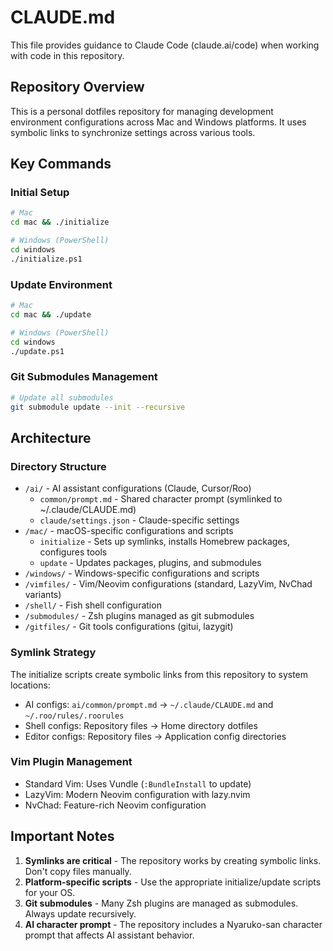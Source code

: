 # CLAUDE.md

This file provides guidance to Claude Code (claude.ai/code) when working with code in this repository.

## Repository Overview

This is a personal dotfiles repository for managing development environment configurations across Mac and Windows platforms. It uses symbolic links to synchronize settings across various tools.

## Key Commands

### Initial Setup
```bash
# Mac
cd mac && ./initialize

# Windows (PowerShell)
cd windows
./initialize.ps1
```

### Update Environment
```bash
# Mac
cd mac && ./update

# Windows (PowerShell)
cd windows
./update.ps1
```

### Git Submodules Management
```bash
# Update all submodules
git submodule update --init --recursive
```

## Architecture

### Directory Structure
- `/ai/` - AI assistant configurations (Claude, Cursor/Roo)
  - `common/prompt.md` - Shared character prompt (symlinked to ~/.claude/CLAUDE.md)
  - `claude/settings.json` - Claude-specific settings
- `/mac/` - macOS-specific configurations and scripts
  - `initialize` - Sets up symlinks, installs Homebrew packages, configures tools
  - `update` - Updates packages, plugins, and submodules
- `/windows/` - Windows-specific configurations and scripts
- `/vimfiles/` - Vim/Neovim configurations (standard, LazyVim, NvChad variants)
- `/shell/` - Fish shell configuration
- `/submodules/` - Zsh plugins managed as git submodules
- `/gitfiles/` - Git tools configurations (gitui, lazygit)

### Symlink Strategy
The initialize scripts create symbolic links from this repository to system locations:
- AI configs: `ai/common/prompt.md` → `~/.claude/CLAUDE.md` and `~/.roo/rules/.roorules`
- Shell configs: Repository files → Home directory dotfiles
- Editor configs: Repository files → Application config directories

### Vim Plugin Management
- Standard Vim: Uses Vundle (`:BundleInstall` to update)
- LazyVim: Modern Neovim configuration with lazy.nvim
- NvChad: Feature-rich Neovim configuration

## Important Notes

1. **Symlinks are critical** - The repository works by creating symbolic links. Don't copy files manually.
2. **Platform-specific scripts** - Use the appropriate initialize/update scripts for your OS.
3. **Git submodules** - Many Zsh plugins are managed as submodules. Always update recursively.
4. **AI character prompt** - The repository includes a Nyaruko-san character prompt that affects AI assistant behavior.